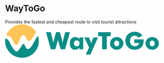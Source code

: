 # WayToGo
Provides the fastest and cheapest route to visit tourist attractions
<img  src="https://raw.githubusercontent.com/ziyadoodle/WayToGo/main/wtg_horizontal.png" alt="waytogo" width="1000" />
